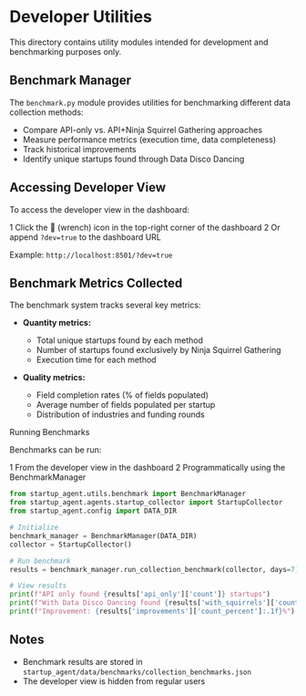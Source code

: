 # Developer Utilities

This directory contains utility modules intended for development and benchmarking purposes only.

## Benchmark Manager

The `benchmark.py` module provides utilities for benchmarking different data collection methods:

- Compare API-only vs. API+Ninja Squirrel Gathering approaches
- Measure performance metrics (execution time, data completeness)
- Track historical improvements
- Identify unique startups found through Data Disco Dancing

## Accessing Developer View

To access the developer view in the dashboard:

1 Click the 🔧 (wrench) icon in the top-right corner of the dashboard
2 Or append `?dev=true` to the dashboard URL

Example: `http://localhost:8501/?dev=true`

## Benchmark Metrics Collected

The benchmark system tracks several key metrics:

- **Quantity metrics:**
  - Total unique startups found by each method
  - Number of startups found exclusively by Ninja Squirrel Gathering
  - Execution time for each method

- **Quality metrics:**
  - Field completion rates (% of fields populated)
  - Average number of fields populated per startup
  - Distribution of industries and funding rounds

Running Benchmarks

Benchmarks can be run:

1 From the developer view in the dashboard
2 Programmatically using the BenchmarkManager

```python
from startup_agent.utils.benchmark import BenchmarkManager
from startup_agent.agents.startup_collector import StartupCollector
from startup_agent.config import DATA_DIR

# Initialize
benchmark_manager = BenchmarkManager(DATA_DIR)
collector = StartupCollector()

# Run benchmark
results = benchmark_manager.run_collection_benchmark(collector, days=7)

# View results
print(f"API only found {results['api_only']['count']} startups")
print(f"With Data Disco Dancing found {results['with_squirrels']['count']} startups")
print(f"Improvement: {results['improvements']['count_percent']:.1f}%")
```

## Notes

- Benchmark results are stored in `startup_agent/data/benchmarks/collection_benchmarks.json`
- The developer view is hidden from regular users 
